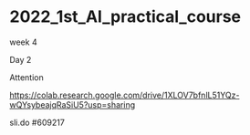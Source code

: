 # 2022_1st_AI_practical_course
week 4


Day 2

Attention

https://colab.research.google.com/drive/1XLOV7bfnlL51YQz-wQYsybeajqRaSiU5?usp=sharing


sli.do #609217
